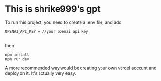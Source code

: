 # This is shrike999's gpt

To run this project, you need to create a .env file, and add<br/>
```
OPENAI_API_KEY = //your openai api key
```
<br/>
then

```
npm install
npm run dev
```

A more recommended way would be creating your own vercel account and deploy on it. It's actually very easy.
